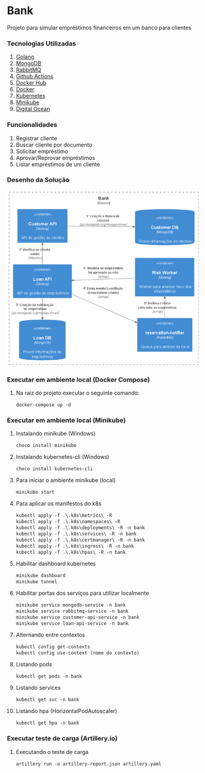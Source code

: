 # Bank 
Projeto para simular empréstimos financeiros em um banco para clientes

### Tecnologias Utilizadas
1. [Golang](https://golang.org/)
2. [MongoDB](https://www.mongodb.com/)
3. [RabbitMQ](https://www.rabbitmq.com/getstarted.html)
4. [Github Actions](https://docs.github.com/pt/actions)
5. [Docker Hub](https://hub.docker.com/)
6. [Docker](https://www.docker.com/)
7. [Kubernetes](https://kubernetes.io/pt-br/)
8. [Minikube](https://minikube.sigs.k8s.io/docs/start/)
9. [Digital Ocean](https://www.digitalocean.com/)

### Funcionalidades
1. Registrar cliente
2. Buscar cliente por documento
3. Solicitar empréstimo 
4. Aprovar/Reprovar empréstimos
5. Listar empréstimos de um cliente
   
### Desenho da Solução
<p align="center">
  <img src=".docs/desenho-arquitetura.png" width="800" title="Main">
</p>

### Executar em ambiente local (Docker Compose)
1. Na raiz do projeto executar o seguinte comando: 
    ```
    docker-compose up -d 
    ```

### Executar em ambiente local (Minikube)
1. Instalando minikube (Windows)
   ```
   choco install minikube
   ```

2. Instalando kubernetes-cli (Windows)
   ```
   choco install kubernetes-cli
   ```

3. Para iniciar o ambiente minikube (local)
   ```
   minikube start
   ```

4. Para aplicar os manifestos do k8s 
   ```
   kubectl apply -f .\.k8s\metrics\ -R
   kubectl apply -f .\.k8s\namespaces\ -R
   kubectl apply -f .\.k8s\deployments\ -R -n bank
   kubectl apply -f .\.k8s\services\ -R -n bank
   kubectl apply -f .\.k8s\certmanager\ -R -n bank
   kubectl apply -f .\.k8s\ingress\ -R -n bank
   kubectl apply -f .\.k8s\hpas\ -R -n bank
   ```
   
5. Habilitar dashboard kubernetes 
   ```
   minikube dashboard
   minikube tunnel
   ```

6. Habilitar portas dos serviços para utilizar localmente
   ```
   minikube service mongodb-service -n bank
   minikube service rabbitmq-service -n bank
   minikube service customer-api-service -n bank
   minikube service loan-api-service -n bank
   ```

7. Alternando entre contextos 
   ```
   kubectl config get-contexts
   kubectl config use-context (nome do contexto)
   ```

8. Listando pods
   ```
   kubectl get pods -n bank
   ```
   
9. Listando services
   ```
   kubectl get svc -n bank
   ```

11. Listando hpa (HorizontalPodAutoscaler)
    ```
    kubectl get hpa -n bank
    ```

### Executar teste de carga (Artillery.io)
1. Executando o teste de carga 
   ```
   artillery run -o artillery-report.json artillery.yaml
   ```